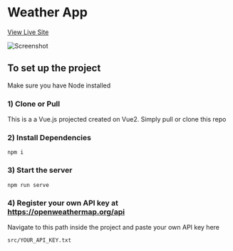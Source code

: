 # Weather App

<a href="https://weather-app-api-final-project-cis131.pages.dev/">View Live Site</a>

![Screenshot](https://i.postimg.cc/q7gLqnWB/phonee.png)


## To set up the project
Make sure you have Node installed

### 1) Clone or Pull
This is a a Vue.js projected created on Vue2. Simply pull or clone this repo

### 2) Install Dependencies
```
npm i
```

### 3) Start the server
```
npm run serve
```

### 4) Register your own API key at https://openweathermap.org/api
Navigate to this path inside the project and paste your own API key here
```
src/YOUR_API_KEY.txt
```

